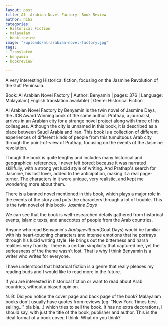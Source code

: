 ```yaml
---
layout: post
title: Al- Arabian Novel Factory- Book Review
author: hiba
categories:
- Historical Fiction
- malayalam
- book review
image: "/uploads/al-arabian-novel-factory.jpg"
tags:
- Translated
- benyamin
- bookreview

---
```

A very interesting Historical fiction, focusing on the Jasmine Revolution of the Gulf Peninsula.

Book: Al Arabian Novel Factory | Author: Benyamin | pages: 376 | Language: Malayalam( English translation available) | Genre: Historical Fiction

Al Arabian Novel Factory by Benyamin is the twin novel of Jasmine Days, the JCB Award Winning book of the same author. Prathap, a journalist, arrives in an Arabian city for a strange novel project along with three of his colleagues. Although the city is unnamed in this book, it is described as a place between Saudi Arabia and Iran. This book is a collection of different experiences of different kinds of people from this tumultuous Arab city through the point-of-view of Prathap, focusing on the events of the Jasmine revolution.

Though the book is quite lengthy and includes many historical and geographical references, I never felt bored; because it was narrated skillfully, with a strong yet lucid style of writing. And Prathap's search for Jasmine, his lost lover, added to the anticipation, making it a real page-turner. The characters in it were unique, very realistic, and kept me wondering more about them.

There is a banned novel mentioned in this book, which plays a major role in the events of the story and puts the characters through a lot of trouble. This is the twin novel of this book- _Jasmine Days_

We can see that the book is well-researched details gathered from historical events, Islamic texts, and anecdotes of people from the Arab countries.

Anyone who read Benyamin's _Aadujeevitham_(Goat Days) would be familiar with his heart-touching characters and intense emotions that he portrays through his lucid writing style. He brings out the bitterness and harsh realities very frankly. There is a certain simplicity that captured me, yet the seriousness of the theme wasn't lost. That is why I think Benyamin is a writer who writes for everyone.

I have understood that historical fiction is a genre that really pleases my reading buds and I would like to read more in the future.

If you are interested in historical fiction or want to read about Arab countries, without a biased opinion.

N. B: Did you notice the cover page and back page of the book? Malayalam books don't usually have quotes from reviews (eg: "New York Times best-selling..." bla bla...) which tries to sell the book. It has no extra decorations, I should say, with just the title of the book, publisher and author. This is the ideal format of a book cover, I think. What do you think?